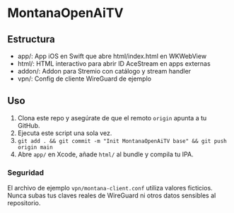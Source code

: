 # MontanaOpenAiTV

## Estructura
- app/: App iOS en Swift que abre html/index.html en WKWebView  
- html/: HTML interactivo para abrir ID AceStream en apps externas  
- addon/: Addon para Stremio con catálogo y stream handler  
- vpn/: Config de cliente WireGuard de ejemplo  

## Uso
1. Clona este repo y asegúrate de que el remoto `origin` apunta a tu GitHub.  
2. Ejecuta este script una sola vez.
3. `git add . && git commit -m "Init MontanaOpenAiTV base" && git push origin main`
4. Abre `app/` en Xcode, añade `html/` al bundle y compila tu IPA.

### Seguridad
El archivo de ejemplo `vpn/montana-client.conf` utiliza valores ficticios.
Nunca subas tus claves reales de WireGuard ni otros datos sensibles al repositorio.

